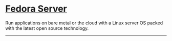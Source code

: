 # [Fedora Server]

Run applications on bare metal or the cloud with a Linux server OS packed with the latest open source technology.

---

[Fedora Server]:https://getfedora.org/en/server/
